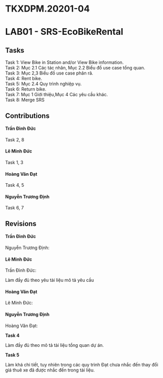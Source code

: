 # TKXDPM.20201-04
<H1>LAB01 - SRS-EcoBikeRental</H1>
<H2>Tasks</H2>
<div>Task 1: View Bike in Station and/or View Bike information.<br>
  Task 2: Mục 2.1 Các tác nhân, Mục 2.2 Biểu đồ use case tổng quan.<br>
  Task 3: Mục 2,3 Biểu đồ use case phân rã.<br>
  Task 4: Rent bike.<br>
  Task 5: Mục 2.4 Quy trình nghiệp vụ.<br>
  Task 6: Return bike.<br>
  Task 7: Mục 1 Giới thiệu,Mục 4 Các yêu cầu khác.<br>
  Task 8: Merge SRS</Div>
<H2>Contributions</H2>

<H4>Trần Đình Đức</H4>
  <div>Task 2, 8 </Div>
<H4>Lê Minh Đức</H4>
  <Div>Task 1, 3</Div>
<H4>Hoàng Văn Đạt</H4>
  <Div>Task 4, 5</Div>
<H4>Nguyễn Trương Định</H4>
  <Div>Task 6, 7</Div>

<H2>Revisions</H2>

<H4>Trần Đình Đức</H4>
Nguyễn Trương Định: 

<H4>Lê Minh Đức</H4>
Trần Đình Đức:
<p>Làm đầy đủ theo yêu tài liệu mô tả yêu cầu</p>

<H4>Hoàng Văn Đạt</H4>
Lê Minh Đức:

<H4>Nguyễn Trương Định</H4>
Hoàng Văn Đạt:
<p> <strong>Task 4</strong> </p>
<p>Làm đầy đủ theo mô tả tài liệu tổng quan dự án.</p>
<p> <strong>Task 5</strong> </p>
<p>Làm khá chi tiết, tuy nhiên trong các quy trình Đạt chưa nhắc đến thay đổi giá thuê xe đã được nhắc đến trong tài liệu.</p>

